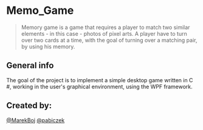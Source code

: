 # Memo_Game
> Memory game is a game that requires a player to match two similar elements - in this case - photos of pixel arts.
A player have to turn over two cards at a time, with the goal of turning over a matching pair, by using his memory.


## General info
The goal of the project is to implement a simple desktop game written in C #, working in the user's graphical environment, using the WPF framework.

## Created by:
[@MarekBoj](https://github.com/MarekBoj) 
[@pabiczek](https://github.com/pabiczek) 
